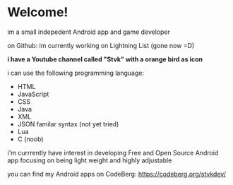 # Welcome!

<!--
**oong819/oong819** is a ✨ _special_ ✨ repository because its `README.md` (this file) appears on your GitHub profile.

Here are some ideas to get you started:

- 🔭 I’m currently working on ...
- 🌱 I’m currently learning ...
- 👯 I’m looking to collaborate on ...
- 🤔 I’m looking for help with ...
- 💬 Ask me about ...
- 📫 How to reach me: ...
- 😄 Pronouns: ...
- ⚡ Fun fact: ...
-->

im a small indepedent Android app and game developer

on Github: im currently working on Lightning List (gone now =D)

**i have a Youtube channel called "Stvk" with a orange bird as icon**

i can use the following programming language:

* HTML
* JavaScript
* CSS
* Java
*  XML
* JSON
familar syntax (not yet tried)
* Lua
* C (noob)

i'm currrently have interest in  developing Free and Open Source Android app focusing on being light weight and highly adjustable

you can find my Android apps on CodeBerg:
https://codeberg.org/stvkdev/
